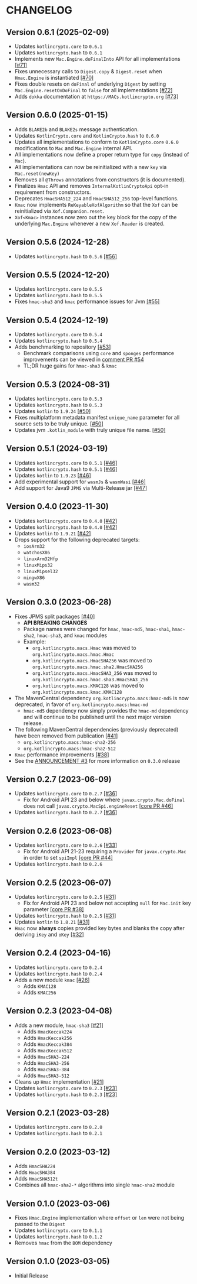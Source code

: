 # CHANGELOG

## Version 0.6.1 (2025-02-09)
 - Updates `kotlincrypto.core` to `0.6.1`
 - Updates `kotlincrypto.hash` to `0.6.1`
 - Implements new `Mac.Engine.doFinalInto` API for all implementations [[#71]][71]
 - Fixes unnecessary calls to `Digest.copy` & `Digest.reset` when `Hmac.Engine` is instantiated [[#70]][70]
 - Fixes double resets on `doFinal` of underlying `Digest` by setting `Mac.Engine.resetOnDoFinal` to 
   `false` for all implementations [[#72]][72]
 - Adds `dokka` documentation at `https://MACs.kotlincrypto.org` [[#73]][73]

## Version 0.6.0 (2025-01-15)
 - Adds `BLAKE2b` and `BLAKE2s` message authentication.
 - Updates `KotlinCrypto.core` and `KotlinCrypto.hash` to `0.6.0`
 - Updates all implementations to conform to `KotlinCrypto.core` `0.6.0` modifications 
   to `Mac` and `Mac.Engine` internal API.
 - All implementations now define a proper return type for `copy` (instead of `Mac`).
 - All implementations can now be reinitialized with a new `key` via `Mac.reset(newKey)`
 - Removes all `@Throws` annotations from constructors (it is documented).
 - Finalizes `Hmac` API and removes `InternalKotlinCryptoApi` opt-in requirement from constructors.
 - Deprecates `HmacSHA512_224` and `HmacSHA512_256` top-level functions.
 - `Kmac` now implements `ReKeyableXofAlgorithm` so that the `Xof` can be reinitialized via `Xof.Companion.reset`.
 - `Xof<Kmac>` instances now zero out the key block for the copy of the underlying `Mac.Engine` whenever 
   a new `Xof.Reader` is created.

## Version 0.5.6 (2024-12-28)
 - Updates `kotlincrypto.hash` to `0.5.6` [[#56]][56]

## Version 0.5.5 (2024-12-20)
 - Updates `kotlincrypto.core` to `0.5.5`
 - Updates `kotlincrypto.hash` to `0.5.5`
 - Fixes `hmac-sha3` and `kmac` performance issues for Jvm [[#55]][55]

## Version 0.5.4 (2024-12-19)
 - Updates `kotlincrypto.core` to `0.5.4`
 - Updates `kotlincrypto.hash` to `0.5.4`
 - Adds benchmarking to repository [[#53]][53]
     - Benchmark comparisons using `core` and `sponges` performance
       improvements can be viewed in [comment PR #54][54-comment]
     - TL;DR huge gains for `hmac-sha3` & `kmac`

## Version 0.5.3 (2024-08-31)
 - Updates `kotlincrypto.core` to `0.5.3`
 - Updates `kotlincrypto.hash` to `0.5.3`
 - Updates `kotlin` to `1.9.24` [[#50]][50]
 - Fixes multiplatform metadata manifest `unique_name` parameter for
   all source sets to be truly unique. [[#50]][50]
 - Updates jvm `.kotlin_module` with truly unique file name. [[#50]][50]

## Version 0.5.1 (2024-03-19)
 - Updates `kotlincrypto.core` to `0.5.1` [[#46]][46]
 - Updates `kotlincrypto.hash` to `0.5.1` [[#46]][46]
 - Updates `kotlin` to `1.9.23` [[#46]][46]
 - Add experimental support for `wasmJs` & `wasmWasi` [[#46]][46]
 - Add support for Java9 `JPMS` via Multi-Release jar [[#47]][47]

## Version 0.4.0 (2023-11-30)
- Updates `kotlincrypto.core` to `0.4.0` [[#42]][42]
- Updates `kotlincrypto.hash` to `0.4.0` [[#42]][42]
- Updates `kotlin` to `1.9.21` [[#42]][42]
- Drops support for the following deprecated targets:
    - `iosArm32`
    - `watchosX86`
    - `linuxArm32Hfp`
    - `linuxMips32`
    - `linuxMipsel32`
    - `mingwX86`
    - `wasm32`

## Version 0.3.0 (2023-06-28)
 - Fixes JPMS split packages [[#40]][40]
     - **API BREAKING CHANGES**
     - Package names were changed for `hmac`, `hmac-md5`, `hmac-sha1`, `hmac-sha2`, `hmac-sha3`, 
       and `kmac` modules
     - Example:
         - `org.kotlincrypto.macs.Hmac` was moved to `org.kotlincrypto.macs.hmac.Hmac`
         - `org.kotlincrypto.macs.HmacSHA256` was moved to `org.kotlincrypto.macs.hmac.sha2.HmacSHA256`
         - `org.kotlincrypto.macs.HmacSHA3_256` was moved to `org.kotlincrypto.macs.hmac.sha3.HmacSHA3_256`
         - `org.kotlincrypto.macs.KMAC128` was moved to `org.kotlincrypto.macs.kmac.KMAC128`
 - The MavenCentral dependency `org.kotlincrypto.macs:hmac-md5` is now deprecated,
   in favor of `org.kotlincrypto.macs:hmac-md`
     - `hmac-md5` dependency now simply provides the `hmac-md` dependency and
       will continue to be published until the next major version release.
 - The following MavenCentral dependencies (previously deprecated) have
   been removed from publication [[#41]][41]
     - `org.kotlincrypto.macs:hmac-sha2-256`
     - `org.kotlincrypto.macs:hmac-sha2-512`
 - `Kmac` performance improvements [[#38]][38]
 - See the [ANNOUNCEMENT #3][3-discussion] for more information on `0.3.0` release

## Version 0.2.7 (2023-06-09)
 - Updates `kotlincrypto.core` to `0.2.7` [[#36]][36]
     - Fix for Android API 23 and below where `javax.crypto.Mac.doFinal` does
       not call `javax.crypto.MacSpi.engineReset` [[core PR #46]][46-core]
 - Updates `kotlincrypto.hash` to `0.2.7` [[#36]][36]

## Version 0.2.6 (2023-06-08)
 - Updates `kotlincrypto.core` to `0.2.6` [[#33]][33]
     - Fix for Android API 21-23 requiring a `Provider` for `javax.crypto.Mac`
       in order to set `spiImpl` [[core PR #44]][44-core]
 - Updates `kotlincrypto.hash` to `0.2.6`

## Version 0.2.5 (2023-06-07)
 - Updates `kotlincrypto.core` to `0.2.5` [[#31]][31]
     - Fix for Android API 23 and below not accepting `null` for `Mac.init` key
       parameter [[core PR #38]][38-core]
 - Updates `kotlincrypto.hash` to `0.2.5` [[#31]][31]
 - Updates `kotlin` to `1.8.21` [[#31]][31]
 - `Hmac` now **always** copies provided key bytes and blanks the copy
   after deriving `iKey` and `oKey` [[#32]][32]

## Version 0.2.4 (2023-04-16)
 - Updates `kotlincrypto.core` to `0.2.4`
 - Updates `kotlincrypto.hash` to `0.2.4`
 - Adds a new module `kmac` [[#26]][26]
     - Adds `KMAC128`
     - Adds `KMAC256`

## Version 0.2.3 (2023-04-08)
 - Adds a new module, `hmac-sha3` [[#21]][21]
     - Adds `HmacKeccak224`
     - Adds `HmacKeccak256`
     - Adds `HmacKeccak384`
     - Adds `HmacKeccak512`
     - Adds `HmacSHA3-224`
     - Adds `HmacSHA3-256`
     - Adds `HmacSHA3-384`
     - Adds `HmacSHA3-512`
 - Cleans up `Hmac` implementation [[#21]][21]
 - Updates `kotlincrypto.core` to `0.2.3` [[#23]][23]
 - Updates `kotlincrypto.hash` to `0.2.3` [[#23]][23]

## Version 0.2.1 (2023-03-28)
 - Updates `kotlincrypto.core` to `0.2.0`
 - Updates `kotlincrypto.hash` to `0.2.1`

## Version 0.2.0 (2023-03-12)
 - Adds `HmacSHA224`
 - Adds `HmacSHA384`
 - Adds `HmacSHA512t`
 - Combines all `hmac-sha2-*` algorithms into single `hmac-sha2` module

## Version 0.1.0 (2023-03-06)
 - Fixes `Hmac.Engine` implementation where `offset` or `len` 
   were not being passed to the `Digest`
 - Updates `kotlincrypto.core` to `0.1.1`
 - Updates `kotlincrypto.hash` to `0.1.2`
 - Removes `hmac` from the `BOM` dependency

## Version 0.1.0 (2023-03-05)
 - Initial Release

[3-discussion]: https://github.com/orgs/KotlinCrypto/discussions/3
[21]: https://github.com/KotlinCrypto/MACs/pull/21
[23]: https://github.com/KotlinCrypto/MACs/pull/23
[26]: https://github.com/KotlinCrypto/MACs/pull/26
[31]: https://github.com/KotlinCrypto/MACs/pull/31
[32]: https://github.com/KotlinCrypto/MACs/pull/32
[33]: https://github.com/KotlinCrypto/MACs/pull/33
[36]: https://github.com/KotlinCrypto/MACs/pull/36
[38-core]: https://github.com/KotlinCrypto/core/pull/38
[38]: https://github.com/KotlinCrypto/MACs/pull/38
[40]: https://github.com/KotlinCrypto/MACs/pull/40
[41]: https://github.com/KotlinCrypto/MACs/pull/41
[42]: https://github.com/KotlinCrypto/MACs/pull/42
[44-core]: https://github.com/KotlinCrypto/core/pull/44
[46-core]: https://github.com/KotlinCrypto/core/pull/46
[46]: https://github.com/KotlinCrypto/MACs/pull/46
[47]: https://github.com/KotlinCrypto/MACs/pull/47
[50]: https://github.com/KotlinCrypto/MACs/pull/50
[53]: https://github.com/KotlinCrypto/MACs/pull/53
[54-comment]: https://github.com/KotlinCrypto/MACs/pull/54#issuecomment-2554991551
[55]: https://github.com/KotlinCrypto/MACs/pull/55
[56]: https://github.com/KotlinCrypto/MACs/pull/56
[70]: https://github.com/KotlinCrypto/MACs/pull/70
[71]: https://github.com/KotlinCrypto/MACs/pull/71
[72]: https://github.com/KotlinCrypto/MACs/pull/72
[73]: https://github.com/KotlinCrypto/MACs/pull/73
